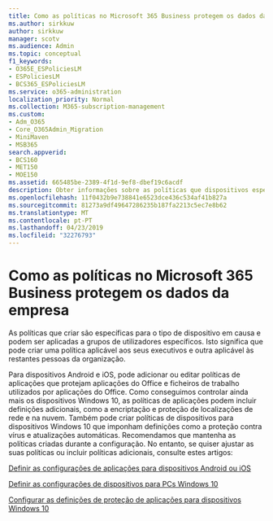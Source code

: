 ```yaml
---
title: Como as políticas no Microsoft 365 Business protegem os dados da empresa
ms.author: sirkkuw
author: sirkkuw
manager: scotv
ms.audience: Admin
ms.topic: conceptual
f1_keywords:
- O365E_ESPoliciesLM
- ESPoliciesLM
- BCS365_ESPoliciesLM
ms.service: o365-administration
localization_priority: Normal
ms.collection: M365-subscription-management
ms.custom:
- Adm_O365
- Core_O365Admin_Migration
- MiniMaven
- MSB365
search.appverid:
- BCS160
- MET150
- MOE150
ms.assetid: 665485be-2389-4f1d-9ef8-dbef19c6acdf
description: Obter informações sobre as políticas que dispositivos específicos e grupos de segurança para proteger os dados da empresa em dispositivos pessoais do utilizador de destino.
ms.openlocfilehash: 11f0432b9e738841e6523dce436c534af41b827a
ms.sourcegitcommit: 81273a9df49647286235b187fa2213c5ec7e8b62
ms.translationtype: MT
ms.contentlocale: pt-PT
ms.lasthandoff: 04/23/2019
ms.locfileid: "32276793"
---
```

# <a name="how-policies-in-microsoft-365-business-protect-company-data"></a>Como as políticas no Microsoft 365 Business protegem os dados da empresa

As políticas que criar são específicas para o tipo de dispositivo em causa e podem ser aplicadas a grupos de utilizadores específicos. Isto significa que pode criar uma política aplicável aos seus executivos e outra aplicável às restantes pessoas da organização.
  
Para dispositivos Android e iOS, pode adicionar ou editar políticas de aplicações que protejam aplicações do Office e ficheiros de trabalho utilizados por aplicações do Office. Como conseguimos controlar ainda mais os dispositivos Windows 10, as políticas de aplicações podem incluir definições adicionais, como a encriptação e proteção de localizações de rede e na nuvem. Também pode criar políticas de dispositivos para dispositivos Windows 10 que imponham definições como a proteção contra vírus e atualizações automáticas. Recomendamos que mantenha as políticas criadas durante a configuração. No entanto, se quiser ajustar as suas políticas ou incluir políticas adicionais, consulte estes artigos:
  
[Definir as configurações de aplicações para dispositivos Android ou iOS](app-protection-settings-for-android-and-ios.md)
  
[Definir as configurações de dispositivos para PCs Windows 10](protection-settings-for-windows-10-pcs.md)
  
[Configurar as definições de proteção de aplicações para dispositivos Windows 10](protection-settings-for-windows-10-devices.md)
  

